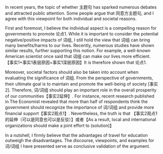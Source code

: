 In recent years, the topic of whether 主题句 has sparked numerous debates and attracted public attention. Some people argue that 同意方主题句, and I agree with this viewpoint for both individual and societal reasons.

First and foremost, I believe the individual aspect is a compelling reason for governments to promote 论点1. While it is important to consider the potential negative/positive impacts of 词组, I still hold the view that 词组 can bring many benefits/harms to our lives. Recently, numerous studies have shown similar results, further supporting this notion. For example, a well-known American scientist once said that 词组  can make our lives more efficient. 【事实1+事实1表层原因+事实1深层原因】It is therefore shown that 论点1.

Moreover, societal factors should also be taken into account when evaluating the significance of 词组. From the perspective of governments, their ultimate goal is to maintain and promote the well-being of society [事实2]. Therefore, 词/词组 should play an important role in the overall prosperity of our communities【事实2延伸】. For instance, recent research published in The Economist revealed that more than half of respondents think the government should recognize the importance of 词/词组 and provide more financial support【事实2观点1】. Nevertheless, the truth is that 【事实2观点1的延伸（可以是同意也可以是反驳）】或者【As a result, local and international organizations should make a joint effort to (solution)】

In a nutshell, I firmly believe that the advantages of travel for education outweigh the disadvantages. The discourse, viewpoints, and examples for 词/词组 I have presented serve as conclusive validation of the argument.